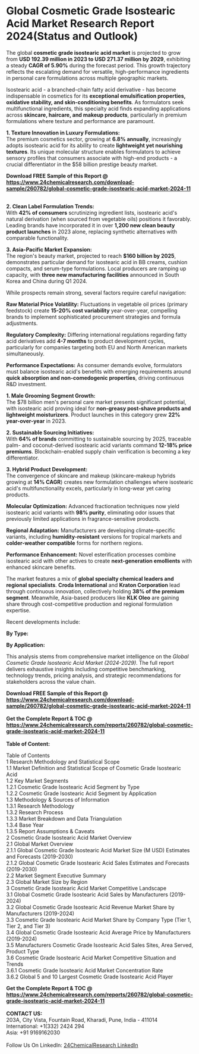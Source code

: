 <h1>Global Cosmetic Grade Isostearic Acid Market Research Report 2024(Status and Outlook)</h1><p>The global <strong>cosmetic grade isostearic acid market</strong> is projected to grow from <strong>USD 192.39 million in 2023 to USD 271.37 million by 2029</strong>, exhibiting a steady <strong>CAGR of 5.90%</strong> during the forecast period. This growth trajectory reflects the escalating demand for versatile, high-performance ingredients in personal care formulations across multiple geographic markets.</p><p>Isostearic acid - a branched-chain fatty acid derivative - has become indispensable in cosmetics for its <strong>exceptional emulsification properties, oxidative stability, and skin-conditioning benefits</strong>. As formulators seek multifunctional ingredients, this specialty acid finds expanding applications across <strong>skincare, haircare, and makeup products</strong>, particularly in premium formulations where texture and performance are paramount.</p><p><strong>1. Texture Innovation in Luxury Formulations:</strong><br>
The premium cosmetics sector, growing at <strong>6.8% annually</strong>, increasingly adopts isostearic acid for its ability to create <strong>lightweight yet nourishing textures</strong>. Its unique molecular structure enables formulators to achieve sensory profiles that consumers associate with high-end products - a crucial differentiator in the $58 billion prestige beauty market.</p><div><b>Download FREE Sample of this Report @ 
            <a href="https://www.24chemicalresearch.com/download-sample/260782/global-cosmetic-grade-isostearic-acid-market-2024-11">
            https://www.24chemicalresearch.com/download-sample/260782/global-cosmetic-grade-isostearic-acid-market-2024-11</a></b></div><br><p><strong>2. Clean Label Formulation Trends:</strong><br>
With <strong>42% of consumers</strong> scrutinizing ingredient lists, isostearic acid's natural derivation (when sourced from vegetable oils) positions it favorably. Leading brands have incorporated it in over <strong>1,200 new clean beauty product launches</strong> in 2023 alone, replacing synthetic alternatives with comparable functionality.</p><p><strong>3. Asia-Pacific Market Expansion:</strong><br>
The region's beauty market, projected to reach <strong>$160 billion by 2025</strong>, demonstrates particular demand for isostearic acid in BB creams, cushion compacts, and serum-type formulations. Local producers are ramping up capacity, with <strong>three new manufacturing facilities</strong> announced in South Korea and China during Q1 2024.</p><p>While prospects remain strong, several factors require careful navigation:</p><p><strong>Raw Material Price Volatility:</strong> Fluctuations in vegetable oil prices (primary feedstock) create <strong>15-20% cost variability</strong> year-over-year, compelling brands to implement sophisticated procurement strategies and formula adjustments.</p><p><strong>Regulatory Complexity:</strong> Differing international regulations regarding fatty acid derivatives add <strong>4-7 months</strong> to product development cycles, particularly for companies targeting both EU and North American markets simultaneously.</p><p><strong>Performance Expectations:</strong> As consumer demands evolve, formulators must balance isostearic acid's benefits with emerging requirements around <strong>quick absorption and non-comedogenic properties</strong>, driving continuous R&amp;D investment.</p><p><strong>1. Male Grooming Segment Growth:</strong><br>
The $78 billion men's personal care market presents significant potential, with isostearic acid proving ideal for <strong>non-greasy post-shave products and lightweight moisturizers</strong>. Product launches in this category grew <strong>22% year-over-year</strong> in 2023.</p><p><strong>2. Sustainable Sourcing Initiatives:</strong><br>
With <strong>64% of brands</strong> committing to sustainable sourcing by 2025, traceable palm- and coconut-derived isostearic acid variants command <strong>12-18% price premiums</strong>. Blockchain-enabled supply chain verification is becoming a key differentiator.</p><p><strong>3. Hybrid Product Development:</strong><br>
The convergence of skincare and makeup (skincare-makeup hybrids growing at <strong>14% CAGR</strong>) creates new formulation challenges where isostearic acid's multifunctionality excels, particularly in long-wear yet caring products.</p><p><strong>Molecular Optimization:</strong> Advanced fractionation techniques now yield isostearic acid variants with <strong>98% purity</strong>, eliminating odor issues that previously limited applications in fragrance-sensitive products.</p><p><strong>Regional Adaptation:</strong> Manufacturers are developing climate-specific variants, including <strong>humidity-resistant</strong> versions for tropical markets and <strong>colder-weather compatible</strong> forms for northern regions.</p><p><strong>Performance Enhancement:</strong> Novel esterification processes combine isostearic acid with other actives to create <strong>next-generation emollients</strong> with enhanced skincare benefits.</p><p>The market features a mix of <strong>global specialty chemical leaders and regional specialists</strong>. <strong>Croda International</strong> and <strong>Kraton Corporation</strong> lead through continuous innovation, collectively holding <strong>38% of the premium segment</strong>. Meanwhile, Asia-based producers like <strong>KLK Oleo</strong> are gaining share through cost-competitive production and regional formulation expertise.</p><p>Recent developments include:</p><p><strong>By Type:</strong></p><p><strong>By Application:</strong></p><p>This analysis stems from comprehensive market intelligence on the <em>Global Cosmetic Grade Isostearic Acid Market (2024-2029)</em>. The full report delivers exhaustive insights including competitive benchmarking, technology trends, pricing analysis, and strategic recommendations for stakeholders across the value chain.</p><div><b>Download FREE Sample of this Report @ 
            <a href="https://www.24chemicalresearch.com/download-sample/260782/global-cosmetic-grade-isostearic-acid-market-2024-11">
            https://www.24chemicalresearch.com/download-sample/260782/global-cosmetic-grade-isostearic-acid-market-2024-11</a></b></div><br><div><b>Get the Complete Report & TOC @ 
            <a href="https://www.24chemicalresearch.com/reports/260782/global-cosmetic-grade-isostearic-acid-market-2024-11">
            https://www.24chemicalresearch.com/reports/260782/global-cosmetic-grade-isostearic-acid-market-2024-11</a></b></div><br>
            <b>Table of Content:</b><p>Table of Contents<br />
1 Research Methodology and Statistical Scope<br />
1.1 Market Definition and Statistical Scope of Cosmetic Grade Isostearic Acid<br />
1.2 Key Market Segments<br />
1.2.1 Cosmetic Grade Isostearic Acid Segment by Type<br />
1.2.2 Cosmetic Grade Isostearic Acid Segment by Application<br />
1.3 Methodology & Sources of Information<br />
1.3.1 Research Methodology<br />
1.3.2 Research Process<br />
1.3.3 Market Breakdown and Data Triangulation<br />
1.3.4 Base Year<br />
1.3.5 Report Assumptions & Caveats<br />
2 Cosmetic Grade Isostearic Acid Market Overview<br />
2.1 Global Market Overview<br />
2.1.1 Global Cosmetic Grade Isostearic Acid Market Size (M USD) Estimates and Forecasts (2019-2030)<br />
2.1.2 Global Cosmetic Grade Isostearic Acid Sales Estimates and Forecasts (2019-2030)<br />
2.2 Market Segment Executive Summary<br />
2.3 Global Market Size by Region<br />
3 Cosmetic Grade Isostearic Acid Market Competitive Landscape<br />
3.1 Global Cosmetic Grade Isostearic Acid Sales by Manufacturers (2019-2024)<br />
3.2 Global Cosmetic Grade Isostearic Acid Revenue Market Share by Manufacturers (2019-2024)<br />
3.3 Cosmetic Grade Isostearic Acid Market Share by Company Type (Tier 1, Tier 2, and Tier 3)<br />
3.4 Global Cosmetic Grade Isostearic Acid Average Price by Manufacturers (2019-2024)<br />
3.5 Manufacturers Cosmetic Grade Isostearic Acid Sales Sites, Area Served, Product Type<br />
3.6 Cosmetic Grade Isostearic Acid Market Competitive Situation and Trends<br />
3.6.1 Cosmetic Grade Isostearic Acid Market Concentration Rate<br />
3.6.2 Global 5 and 10 Largest Cosmetic Grade Isostearic Acid Player</p><div><b>Get the Complete Report & TOC @ 
            <a href="https://www.24chemicalresearch.com/reports/260782/global-cosmetic-grade-isostearic-acid-market-2024-11">
            https://www.24chemicalresearch.com/reports/260782/global-cosmetic-grade-isostearic-acid-market-2024-11</a></b></div><br><b>CONTACT US:</b><br>
            203A, City Vista, Fountain Road, Kharadi, Pune, India - 411014<br>
            International: +1(332) 2424 294<br>
            Asia: +91 9169162030 <br><br>
            Follow Us On LinkedIn: <a href="https://www.linkedin.com/company/24chemicalresearch/">24ChemicalResearch LinkedIn</a>